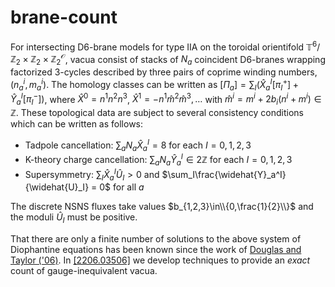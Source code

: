 # brane-count

For intersecting D6-brane models for type IIA on the toroidal orientifold $\mathbb{T}^6/\mathbb{Z}_2\times\mathbb{Z}_2\times\mathbb{Z}_2^\mathcal{O}$, vacua consist of stacks of $N_a$ coincident D6-branes wrapping factorized 3-cycles described by three pairs of coprime winding numbers, $(n_a^i,m_a^i)$. The homology classes can be written as $[\Pi_a] = \sum_I(\widehat{X}_a^I[\pi_I^+] + \widehat{Y}_a^I[\pi_I^-])$, where $\widehat{X}^0=n^1n^2n^3$, $\widehat{X}^1=-n^1\widehat{m}^2\widehat{m}^3,\ldots$ with $\widehat{m}^i=m^i+2b_i(n^i+m^i)\in\mathbb{Z}$. These topological data are subject to several consistency conditions which can be written as follows:

- Tadpole cancellation: $\sum_aN_a\widehat{X}_a^I = 8$ for each $I=0,1,2,3$
- K-theory charge cancellation: $\sum_aN_a\widehat{Y}_a^I \in 2\mathbb{Z}$ for each $I=0,1,2,3$
- Supersymmetry: $\sum_I\widehat{X}_a^I\widehat{U}_I > 0$ and $\sum_I\frac{\widehat{Y}_a^I}{\widehat{U}_I} = 0$ for all $a$

The discrete NSNS fluxes take values $b_{1,2,3}\in\\{0,\frac{1}{2}\\}$ and the moduli $\widehat{U}_I$ must be positive.

That there are only a finite number of solutions to the above system of Diophantine equations has been known since the work of [Douglas and Taylor ('06)](https://doi.org/10.1088/1126-6708/2007/01/031). In [[2206.03506]](https://doi.org/10.48550/arXiv.2206.03506) we develop techniques to provide an _exact_ count of gauge-inequivalent vacua.
